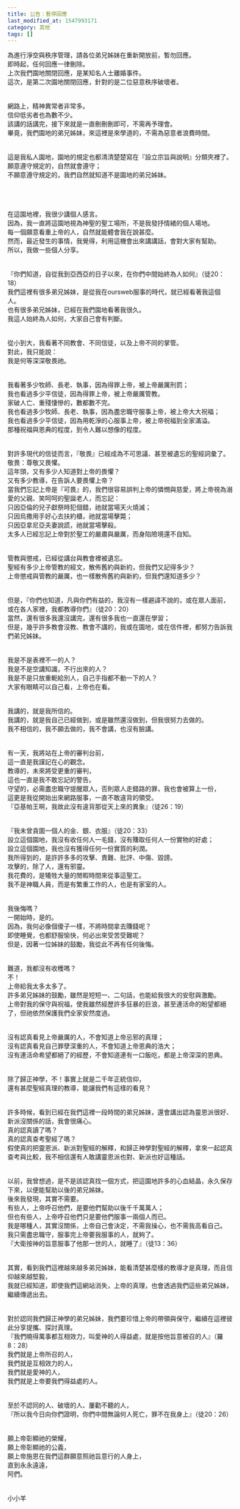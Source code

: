 ```yaml
---
title: 公告：暫停回應
last_modified_at: 1547993171
category: 其他
tags: []
---
```


<p>為進行淨空與秩序管理，請各位弟兄姊妹在重新開放前，暫勿回應。<br/>即時起，任何回應一律刪除。<br/><!--more-->上次我們園地關閉回應，是某知名人士離婚事件。<br/>這次，是第二次園地關閉回應，針對的是二位惡意秩序破壞者。<br/><br/><br/>網路上，精神異常者非常多。<br/>信仰低劣者也為數不少。<br/>該講的話講完，接下來就是一直刪刪刪即可，不需再予理會。<br/>畢竟，我們園地的弟兄姊妹，來這裡是來學道的，不需為惡意者浪費時間。<br/><br/><br/>這是我私人園地，園地的規定也都清清楚楚寫在『設立宗旨與說明』分類夾裡了。<br/>願意遵守規定的，自然就會遵守；<br/>不願意遵守規定的，我們自然就知道不是園地的弟兄姊妹。<br/><br/><br/><br/><br/>在這園地裡，我很少講個人感言。<br/>因為，我一直將這園地視為神聖的聖工場所，不是我發抒情緒的個人場地。<br/>每一個願意看重上帝的人，自然就能體會我在說甚麼。<br/>然而，最近發生的事情，我覺得，利用這機會出來講講話，會對大家有幫助。<br/>所以，我做一些個人分享。<br/><br/><br/>『你們知道，自從我到亞西亞的日子以來，在你們中間始終為人如何』（徒20：18）<br/>我們這裡有很多弟兄姊妹，是從我在oursweb服事的時代，就已經看著我這個人。<br/>也有很多弟兄姊妹，已經在我們園地看著我很久。<br/>我這人始終為人如何，大家自己會有判斷。<br/><br/><br/>從小到大，我看著不同教會、不同信徒，以及上帝不同的掌管。<br/>對此，我只能說：<br/>我是何等深深敬畏祂。<br/><br/><br/>我看著多少牧師、長老、執事，因為得罪上帝，被上帝嚴厲刑罰；<br/>我也看過多少平信徒，因為得罪上帝，被上帝嚴厲管教。<br/>家破人亡、重殘悽慘的，數都數不完。<br/>我也看過多少牧師、長老、執事，因為盡忠職守服事上帝，被上帝大大祝福；<br/>我也看過多少平信徒，因為用乾淨的心服事上帝，被上帝祝福到全家滿溢。<br/>那種祝福與恩典的程度，到令人難以想像的程度。<br/><br/><br/>對許多現代的信徒而言，『敬畏』已經成為不可思議、甚至被遺忘的聖經詞彙了。<br/>敬畏：尊敬又畏懼。<br/>這年頭，又有多少人知道對上帝的畏懼？<br/>又有多少教導，在告訴人要畏懼上帝？<br/>當我們忘記上帝是『可畏』的，我們很容易誤判上帝的憐憫與慈愛，將上帝視為溺愛的父親、笑呵呵的聖誕老人，而忘記：<br/>只因亞倫的兒子獻祭時犯個錯，祂就當場天火燒滅；<br/>只因烏撒用手好心去扶約櫃，祂就當場擊斃；<br/>只因亞拿尼亞夫妻說謊，祂就當場擊殺。<br/>太多人已經忘記上帝對於聖工的嚴肅與嚴厲，而身陷險境還不自知。<br/><br/><br/>管教與懲戒，已經從講台與教會裡被遺忘。<br/>聖經有多少上帝管教的經文，散佈舊約與新約，但我們又記得多少？<br/>上帝懲戒與管教的嚴厲，也一樣散佈舊約與新約，但我們還知道多少？<br/><br/><br/>但是，『你們也知道，凡與你們有益的，我沒有一樣避諱不說的，或在眾人面前，或在各人家裡，我都教導你們』（徒20：20）<br/>當然，還有很多我還沒講完，還有很多我也一直還在學習；<br/>但是，幾乎許多教會沒教、教會不講的，我或在園地，或在信件裡，都努力告訴我們弟兄姊妹。<br/><br/><br/>我是不是表裡不一的人？<br/>我是不是空講知識，不行出來的人？<br/>我是不是只放重軛給別人，自己手指都不動一下的人？<br/>大家有眼睛可以自己看，上帝也在看。<br/><br/><br/>我講的，就是我所信的。<br/>我講的，就是我自己已經做到，或是雖然還沒做到，但我很努力去做的。<br/>我不相信的，我不願去做的，我不會講，也沒有臉講。<br/><br/><br/>有一天，我將站在上帝的審判台前，<br/>這一直是我謹記在心的觀念。<br/>教導的，未來將受更重的審判，<br/>這也一直是我不敢忘記的警告。<br/>守望的，必需盡忠職守提醒眾人，否則眾人走錯路的罪，我也會被算上一份，<br/>這更是我從開始出來網路服事，一直不敢違背的領受。<br/>『亞基帕王啊，我故此沒有違背那從天上來的異象』（徒26：19）<br/><br/><br/>『我未曾貪圖一個人的金、銀、衣服』（徒20：33）<br/>設立這個園地，我沒有收任何人一毛錢，沒有賺取任何人一份實物的好處；<br/>設立這個園地，我也沒有獲得任何一份實質的利潤。<br/>我所得到的，是許許多多的攻擊、責難、批評、中傷、毀謗。<br/>攻擊的，除了人，還有邪靈。<br/>我花費的，是犧牲大量的閒暇時間來從事這聖工。<br/>我不是神職人員，而是有繁重工作的人，也是有家室的人。<br/><br/><br/>我後悔嗎？<br/>一開始時，是的。<br/>因為，我何必像個傻子一樣，不將時間拿去賺錢呢？<br/>即使睡覺，也都舒服愉快，何必出來受苦受難呢？<br/>但是，因著一位姊妹的鼓勵，我從此不再有任何後悔。<br/><br/><br/>難道，我都沒有收穫嗎？<br/>不！<br/>上帝給我太多太多了。<br/>許多弟兄姊妹的鼓勵，雖然是短短一、二句話，也能給我很大的安慰與激勵。<br/>上帝對我的保守與祝福，使我雖然經歷許多狂暴的巨浪，甚至連活命的盼望都絕了，但祂依然保護我們全家安然度過。<br/><br/><br/>沒有認真看見上帝嚴厲的人，不會知道上帝忌邪的真理；<br/>沒有認真看見自己罪孽深重的人，不會知道上帝恩典的浩大；<br/>沒有連活命希望都絕了的經歷，不會知道連有一口飯吃，都是上帝深深的恩典。<br/><br/><br/>除了歸正神學，不！事實上就是二千年正統信仰，<br/>還有甚麼聖經真理的教導，能讓我們有這樣的看見？<br/><br/><br/>許多時候，看到已經在我們這裡一段時間的弟兄姊妹，還會講出認為靈恩派很好、新派沒關係的話，我會很痛心。<br/>真的認真讀了嗎？<br/>真的認真查考聖經了嗎？<br/>假使真的把靈恩派、新派對聖經的解釋，和歸正神學對聖經的解釋，拿來一起認真查考與比較，我不相信還有人敢講靈恩派也對、新派也好這種話。<br/><br/><br/>以前，我曾想過，是不是該認真找一個方式，把這園地許多的心血結晶，永久保存下來，以便能幫助以後的弟兄姊妹。<br/>後來我發現，其實不需要。<br/>有些人，上帝呼召他們，是要他們幫助以後千千萬萬人；<br/>但也有些人，上帝呼召他們只是要他們服事一兩個人而已。<br/>我是哪種人，其實沒關係，上帝自己會決定，不需我操心，也不需我高看自己。<br/>我只需盡忠職守，服事完上帝要我服事的人，就夠了。<br/>『大衛按神的旨意服事了他那一世的人，就睡了』（徒13：36）<br/><br/><br/>其實，看到我們這裡越來越多弟兄姊妹，能看清楚甚麼樣的教導才是真理，而且信仰越來越堅毅，<br/>我就已經知道，即使我們這網站消失，上帝的真理，也會透過我們這些弟兄姊妹，繼續傳遞出去。<br/><br/><br/>對於認同我們歸正神學的弟兄姊妹，我們要珍惜上帝的帶領與保守，繼續在這裡彼此分享提攜、探討真理。<br/>『我們曉得萬事都互相效力，叫愛神的人得益處，就是按他旨意被召的人』（羅8：28）<br/>我們就是上帝所召的人，<br/>我們就是互相效力的人，<br/>我們就是愛神的人，<br/>我們就是上帝要我們得益處的人。<br/><br/><br/>至於不認同的人、破壞的人、屢勸不聽的人，<br/>『所以我今日向你們證明，你們中間無論何人死亡，罪不在我身上』（徒20：26）<br/><br/><br/>願上帝彰顯祂的榮耀，<br/>願上帝彰顯祂的公義，<br/>願上帝施恩在我們這群願意照祂旨意行的人身上，<br/>直到永永遠遠，<br/>阿們。<br/><br/><br/>小小羊
</p>